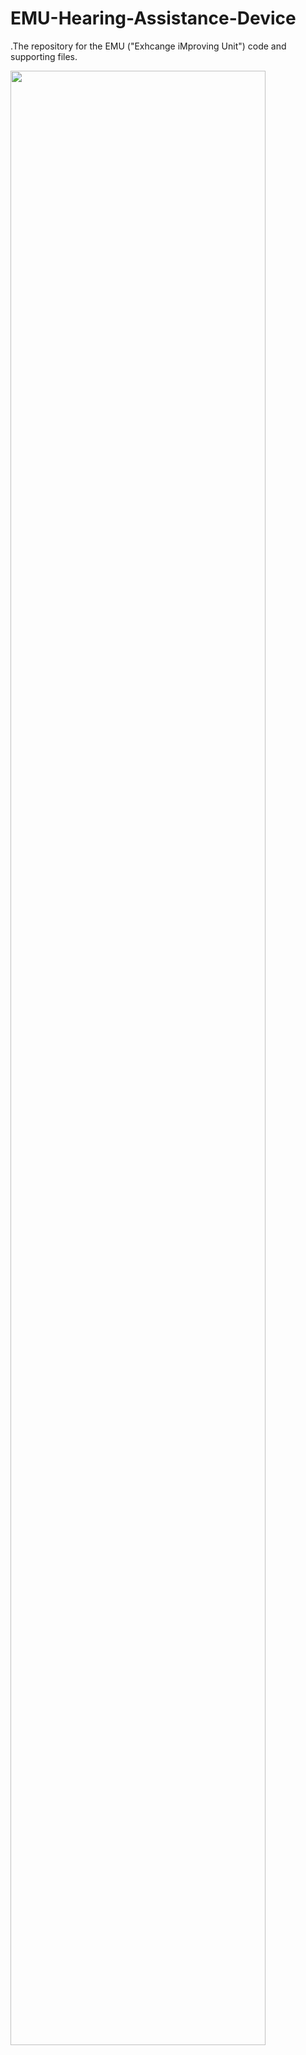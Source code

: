 # EMU-Hearing-Assistance-Device
.The repository for the EMU ("Exhcange iMproving Unit") code and supporting files.


<img src="https://cloud.githubusercontent.com/assets/14482475/10266529/f4caccc6-6a1f-11e5-9ac3-a877a2cc9193.png" width="90%"></img> 
